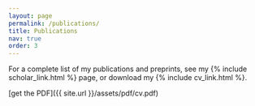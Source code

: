 ```yaml
---
layout: page
permalink: /publications/
title: Publications
nav: true
order: 3
---
```


For a complete list of my publications and preprints, see my {% include scholar_link.html %} page, or download my {% include cv_link.html %}. 

[get the PDF]({{ site.url }}/assets/pdf/cv.pdf)

